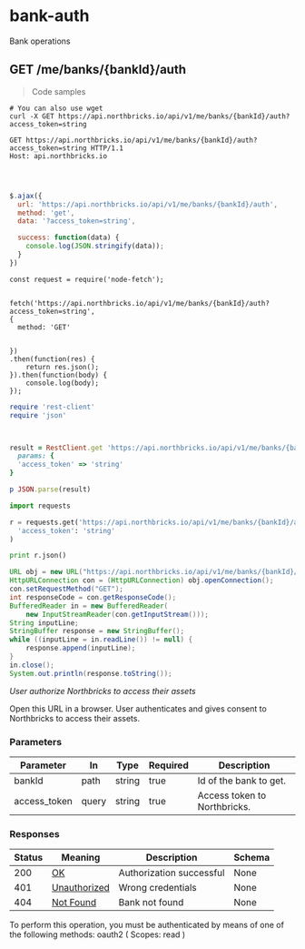 # bank-auth

Bank operations

## GET /me/banks/{bankId}/auth

> Code samples

```shell
# You can also use wget
curl -X GET https://api.northbricks.io/api/v1/me/banks/{bankId}/auth?access_token=string

```

```http
GET https://api.northbricks.io/api/v1/me/banks/{bankId}/auth?access_token=string HTTP/1.1
Host: api.northbricks.io



```

```javascript

$.ajax({
  url: 'https://api.northbricks.io/api/v1/me/banks/{bankId}/auth',
  method: 'get',
  data: '?access_token=string',

  success: function(data) {
    console.log(JSON.stringify(data));
  }
})
```

```javascript--nodejs
const request = require('node-fetch');


fetch('https://api.northbricks.io/api/v1/me/banks/{bankId}/auth?access_token=string',
{
  method: 'GET'


})
.then(function(res) {
    return res.json();
}).then(function(body) {
    console.log(body);
});
```

```ruby
require 'rest-client'
require 'json'



result = RestClient.get 'https://api.northbricks.io/api/v1/me/banks/{bankId}/auth',
  params: {
  'access_token' => 'string'
}

p JSON.parse(result)
```

```python
import requests

r = requests.get('https://api.northbricks.io/api/v1/me/banks/{bankId}/auth', params={
  'access_token': 'string'
)

print r.json()
```

```java
URL obj = new URL("https://api.northbricks.io/api/v1/me/banks/{bankId}/auth?access_token=string");
HttpURLConnection con = (HttpURLConnection) obj.openConnection();
con.setRequestMethod("GET");
int responseCode = con.getResponseCode();
BufferedReader in = new BufferedReader(
    new InputStreamReader(con.getInputStream()));
String inputLine;
StringBuffer response = new StringBuffer();
while ((inputLine = in.readLine()) != null) {
    response.append(inputLine);
}
in.close();
System.out.println(response.toString());
```

*User authorize Northbricks to access their assets*

Open this URL in a browser. User authenticates and gives consent to Northbricks to access their assets.

### Parameters

Parameter|In|Type|Required|Description
---|---|---|---|---|
bankId|path|string|true|Id of the bank to get.
access_token|query|string|true|Access token to Northbricks.



### Responses

Status|Meaning|Description|Schema
---|---|---|---|
200|[OK](https://tools.ietf.org/html/rfc7231#section-6.3.1)|Authorization successful|None
401|[Unauthorized](https://tools.ietf.org/html/rfc7235#section-3.1)|Wrong credentials|None
404|[Not Found](https://tools.ietf.org/html/rfc7231#section-6.5.4)|Bank not found|None

<aside class="warning">
To perform this operation, you must be authenticated by means of one of the following methods:
oauth2 ( Scopes: read )
</aside>





